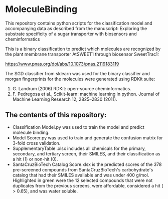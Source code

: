# MoleculeBinding

This repository contains python scripts for the classification model and accompanying data as described from the manuscript:
Exploring the substrate specificity of a sugar transporter with biosensors and cheminformatics

This is a binary classification to predict which molecules are recognized by the plant membrane transporter AtSWEET1 through biosensor SweetTrac1:

https://www.pnas.org/doi/abs/10.1073/pnas.2119183119

The SGD classifier from sklearn was used for the binary classifier and morgan fingerprints for the molecules were generated using RDKit suite:

1.	G. Landrum (2006) RDKit: open-source cheminformatics.
2.	F. Pedregosa et al., Scikit-learn: machine learning in python. Journal of Machine Learning Research 12, 2825–2830 (2011).

## The contents of this repository:
  - Classification Model.py was used to train the model and predict molecule binding. 
  - Model Scorer.py was used to train and generate the confusion matrix for 3-fold cross validation.
  - SupplementaryTable .xlsx includes all chemicals for the primary, secondary, and tertiary screen, their SMILES, and their classification as a hit      (1) or non-hit (0). 
  - SantaCruzBioTech Catalog Score.xlsx is the predicted scores of the 378 pre-screened compounds from SantaCruzBioTech's carbohydrate's catalog that
    had their SMILES available and was under 400 g/mol. Highlighted in green were the 12 selected compounds that were not duplicates from the previous    screens, were affordable, considered a hit ( > 0.65), and was water soluble. 
